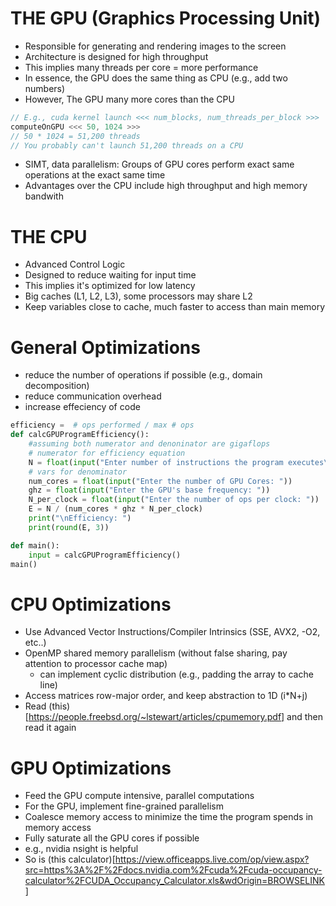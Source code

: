 # THE GPU (Graphics Processing Unit)  
* Responsible for generating and rendering images to the screen
* Architecture is designed for high throughput 
* This implies many threads per core = more performance 
* In essence, the GPU does the same thing as CPU (e.g., add two numbers) 
* However, The GPU many more cores than the CPU 
``` c++ 
// E.g., cuda kernel launch <<< num_blocks, num_threads_per_block >>> 
computeOnGPU <<< 50, 1024 >>>
// 50 * 1024 = 51,200 threads 
// You probably can't launch 51,200 threads on a CPU 
```
* SIMT, data parallelism: Groups of GPU cores perform exact same operations at the exact same time 
* Advantages over the CPU include high throughput and high memory bandwith 

# THE CPU 
* Advanced Control Logic 
* Designed to reduce waiting for input time
* This implies it's optimized for low latency 
* Big caches (L1, L2, L3), some processors may share L2   
* Keep variables close to cache,  much faster to access than main memory

# General Optimizations  
* reduce the number of operations if possible (e.g., domain decomposition) 
* reduce communication overhead 
* increase effeciency of code 
``` python
efficiency =  # ops performed / max # ops 
def calcGPUProgramEfficiency(): 
    #assuming both numerator and denoninator are gigaflops 
    # numerator for efficiency equation
    N = float(input("Enter number of instructions the program executes\n(E.g., size of array): ")) 
    # vars for denominator 
    num_cores = float(input("Enter the number of GPU Cores: "))
    ghz = float(input("Enter the GPU's base frequency: ")) 
    N_per_clock = float(input("Enter the number of ops per clock: "))
    E = N / (num_cores * ghz * N_per_clock)
    print("\nEfficiency: ")
    print(round(E, 3)) 

def main(): 
    input = calcGPUProgramEfficiency() 
main() 
```
# CPU Optimizations 
* Use Advanced Vector Instructions/Compiler Intrinsics (SSE, AVX2, -O2, etc..)
* OpenMP shared memory parallelism (without false sharing, pay attention to processor cache map)
  - can implement cyclic distribution (e.g., padding the array to cache line)
* Access matrices row-major order, and keep abstraction to 1D (i*N+j) 
* Read (this)[https://people.freebsd.org/~lstewart/articles/cpumemory.pdf]  and then read it again

# GPU Optimizations 
* Feed the GPU compute intensive, parallel computations
* For the GPU, implement fine-grained parallelism
* Coalesce memory access to minimize the time the program spends in memory access 
* Fully saturate all the GPU cores if possible 
* e.g., nvidia nsight is helpful
* So is (this calculator)[https://view.officeapps.live.com/op/view.aspx?src=https%3A%2F%2Fdocs.nvidia.com%2Fcuda%2Fcuda-occupancy-calculator%2FCUDA_Occupancy_Calculator.xls&wdOrigin=BROWSELINK]
